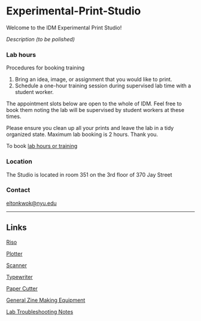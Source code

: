 # Experimental-Print-Studio

Welcome to the IDM Experimental Print Studio!

*Description (to be polished)*

### Lab hours

Procedures for booking training 

1. Bring an idea, image, or assignment that you would like to print. 
2. Schedule a one-hour training session during supervised lab time with a student worker.

The appointment slots below are open to the whole of IDM. Feel free to book them noting the lab will be supervised by student workers at these times.

Please ensure you clean up all your prints and leave the lab in a tidy organized state. Maximum lab booking is 2 hours. Thank you.

To book [lab hours or training](https://calendar.google.com/calendar/u/0/appointments/schedules/AcZssZ3t44ymGjvp62wzsYuedBQ081B_LMiwMkvmHnCSnn828G1suv-F4KLZi0_CpgEst4F9Pmxyb6E4)


### Location

The Studio is located in room 351 on the 3rd floor of 370 Jay Street

### Contact

eltonkwok@nyu.edu

---

## Links

[Riso](./Riso/README.md)

[Plotter](./Plotter/README.md)

[Scanner](./Scanner/README.md)

[Typewriter](./Typewriter/README.md)

[Paper Cutter](./Cutter/README.md)

[General Zine Making Equipment](./General_Zine_Making_Equipment/README.md)

[Lab Troubleshooting Notes](./Lab_Troubleshooting_Notes/README.md)


